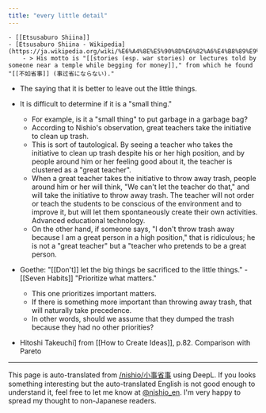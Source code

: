 ```yaml
---
title: "every little detail"
---
```


    - [[Etsusaburo Shiina]]
    - [Etsusaburo Shiina - Wikipedia](https://ja.wikipedia.org/wiki/%E6%A4%8E%E5%90%8D%E6%82%A6%E4%B8%89%E9%83%8E)
        - > His motto is "[[stories (esp. war stories) or lectures told by someone near a temple while begging for money]]," from which he found "[[不如省事]] (事过省にならない)."
- The saying that it is better to leave out the little things.
- It is difficult to determine if it is a "small thing."
    - For example, is it a "small thing" to put garbage in a garbage bag?
    - According to Nishio's observation, great teachers take the initiative to clean up trash.
    - This is sort of tautological. By seeing a teacher who takes the initiative to clean up trash despite his or her high position, and by people around him or her feeling good about it, the teacher is clustered as a "great teacher".
    - When a great teacher takes the initiative to throw away trash, people around him or her will think, "We can't let the teacher do that," and will take the initiative to throw away trash. The teacher will not order or teach the students to be conscious of the environment and to improve it, but will let them spontaneously create their own activities. Advanced educational technology.
    - On the other hand, if someone says, "I don't throw trash away because I am a great person in a high position," that is ridiculous; he is not a "great teacher" but a "teacher who pretends to be a great person.
- Goethe: "[[Don't]] let the big things be sacrificed to the little things."
        - [[Seven Habits]] "Prioritize what matters."
    - This one prioritizes important matters.
    - If there is something more important than throwing away trash, that will naturally take precedence.
    - In other words, should we assume that they dumped the trash because they had no other priorities?

- Hitoshi Takeuchi] from [[How to Create Ideas]], p.82. Comparison with Pareto
---
This page is auto-translated from [/nishio/小事省事](https://scrapbox.io/nishio/小事省事) using DeepL. If you looks something interesting but the auto-translated English is not good enough to understand it, feel free to let me know at [@nishio_en](https://twitter.com/nishio_en). I'm very happy to spread my thought to non-Japanese readers.